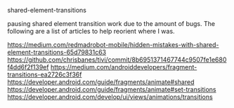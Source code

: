shared-element-transitions

pausing shared element transition work due to the amount of bugs. The following are a list of articles to help reorient where I was.

https://medium.com/redmadrobot-mobile/hidden-mistakes-with-shared-element-transitions-65d79831c63
https://github.com/chrisbanes/tivi/commit/8b6951371467744c9507fe1e680f4dd6f2f139ef
https://medium.com/androiddevelopers/fragment-transitions-ea2726c3f36f
https://developer.android.com/guide/fragments/animate#shared
https://developer.android.com/guide/fragments/animate#set-transitions
https://developer.android.com/develop/ui/views/animations/transitions